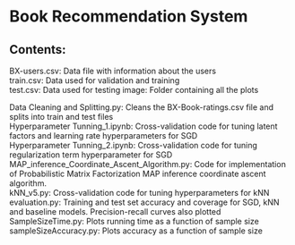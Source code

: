 
# Book Recommendation System

## Contents:

BX-users.csv: Data file with information about the users  
train.csv: Data used for validation and training  
test.csv: Data used for testing 
image: Folder containing all the plots

Data Cleaning and Splitting.py: Cleans the BX-Book-ratings.csv file and splits into train and test files  
Hyperparameter Tunning_1.ipynb: Cross-validation code for tuning latent factors and learning rate hyperparameters for SGD  
Hyperparameter Tunning_2.ipynb: Cross-validation code for tuning regularization term hyperparameter for SGD  
MAP_inference_Coordinate_Ascent_Algorithm.py: Code for implementation of Probabilistic Matrix Factorization MAP inference coordinate ascent algorithm.  
kNN_v5.py: Cross-validation code for tuning hyperparameters for kNN  
evaluation.py: Training and test set accuracy and coverage for SGD, kNN and baseline models. Precision-recall curves also plotted    
SampleSizeTime.py: Plots running time as a function of sample size  
sampleSizeAccuracy.py: Plots accuracy as a function of sample size  

